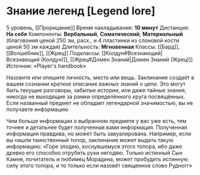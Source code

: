 # Знание легенд [Legend lore]
5 уровень, [[Прорицание]]
Время накладывания: **10 минут**
Дистанция: **На себя**
Компоненты: **Вербальный**, **Соматический**, **Материальный** (благовония ценой 250 зм, расх., и 4 пластинки из слоновой кости ценой 50 зм каждая)
Длительность: **Мгновенная**
Классы: [[Бард]], [[Волшебник]], [[Жрец]]
Подклассы: [[Колдун#Всезнающий|Всезнающий (Колдун)]], [[Жрец#Домен Знаний|Домен Знаний (Жрец)]]
Источник: «Player's handbook»

Назовите или опишите личность, место или вещь. Заклинание создаёт в вашем сознании краткое описание важных знаний о цели. Это могут быть текущие разговоры, забытые истории, или даже тайные знания, никогда не выходящие за рамки определённого круга посвящённых. Если названный предмет не обладает легендарной значимостью, вы не получаете информацию

Чем больше информации о выбранном предмете у вас уже есть, тем точнее и детальнее будет полученная вами информация. Полученная информация правдива, но может быть завуалирована. Например, если вы нашли таинственный топор, заклинание может выдать такую информацию: «Горе злодею, коснувшемуся этого топора, ибо даже древко его способно отрубить руки негодяю. Только истинный Сын Камня, почитатель и любимец Морадина, может пробудить истинную силу этого топора, и то только если назовёт священное слово Рудногг»